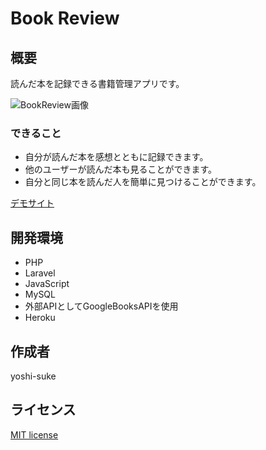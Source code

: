
# Book Review
## 概要
読んだ本を記録できる書籍管理アプリです。  

![BookReview画像](https://user-images.githubusercontent.com/65019822/107954037-4d49bb80-6fdf-11eb-8614-c32cce3c1b8a.png)

### できること
- 自分が読んだ本を感想とともに記録できます。
- 他のユーザーが読んだ本も見ることができます。
- 自分と同じ本を読んだ人を簡単に見つけることができます。 

[デモサイト](https://book-review-0106.herokuapp.com/)

## 開発環境

- PHP
- Laravel
- JavaScript
- MySQL
- 外部APIとしてGoogleBooksAPIを使用
- Heroku

## 作成者

yoshi-suke

## ライセンス

[MIT license](https://en.wikipedia.org/wiki/MIT_License)

